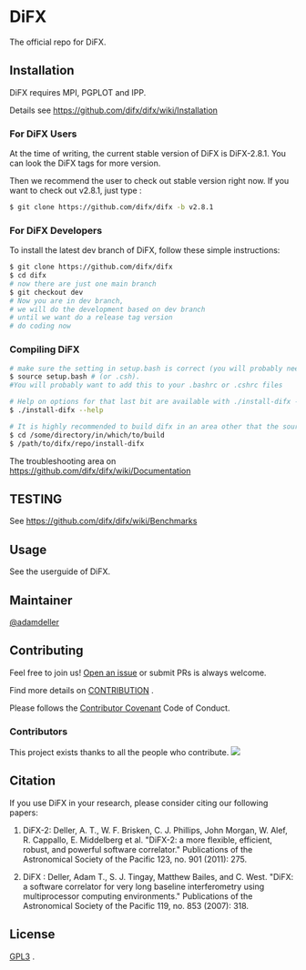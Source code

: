 # DiFX

The official repo for DiFX.

## Installation

DiFX requires MPI, PGPLOT and IPP.

Details see https://github.com/difx/difx/wiki/Installation

### For DiFX Users

At the time of writing, the current stable version of DiFX is DiFX-2.8.1. You can look the DiFX tags for more version.

Then we recommend the user to check out stable version right now. If you want to check out v2.8.1, just type :

```bash
$ git clone https://github.com/difx/difx -b v2.8.1
```

### For DiFX Developers

To install the latest dev branch of DiFX, follow these simple instructions:

```bash
$ git clone https://github.com/difx/difx
$ cd difx
# now there are just one main branch
$ git checkout dev
# Now you are in dev branch, 
# we will do the development based on dev branch
# until we want do a release tag version
# do coding now
```



### Compiling DiFX



```bash
# make sure the setting in setup.bash is correct (you will probably need to modify e.g. IPPROOT, MPICXX, etc)
$ source setup.bash # (or .csh). 
#You will probably want to add this to your .bashrc or .cshrc files

# Help on options for that last bit are available with ./install-difx --help.
$ ./install-difx --help

# It is highly recommended to build difx in an area other that the source tree (to avoid adding many untracked files)
$ cd /some/directory/in/which/to/build
$ /path/to/difx/repo/install-difx
```



The troubleshooting area on https://github.com/difx/difx/wiki/Documentation

## TESTING

See https://github.com/difx/difx/wiki/Benchmarks

## Usage

See the userguide of DiFX.



## Maintainer

[@adamdeller](https://github.com/adamdeller)



## Contributing

Feel free to join us!  [Open an issue](https://github.com/difx/difx/issues/new) or submit PRs is always welcome.

Find more details on [CONTRIBUTION](CONTRIBUTION.md) .



Please follows the [Contributor Covenant](http://contributor-covenant.org/version/1/3/0/) Code of Conduct.

### Contributors

This project exists thanks to all the people who contribute. 
<a href="https://github.com/difx/difx/graphs/contributors"><img src="https://opencollective.com/difx/contributors.svg?width=890&button=false" /></a>


## Citation

If you use DiFX in your research, please consider citing our following papers:

1. DiFX-2: Deller, A. T., W. F. Brisken, C. J. Phillips, John Morgan, W. Alef, R. Cappallo, E. Middelberg et al. "DiFX-2: a more flexible, efficient, robust, and powerful software correlator." Publications of the Astronomical Society of the Pacific 123, no. 901 (2011): 275.

2. DiFX : Deller, Adam T., S. J. Tingay, Matthew Bailes, and C. West. "DiFX: a software correlator for very long baseline interferometry using multiprocessor computing environments." Publications of the Astronomical Society of the Pacific 119, no. 853 (2007): 318.

## License

[GPL3](LICENSE.md) .
